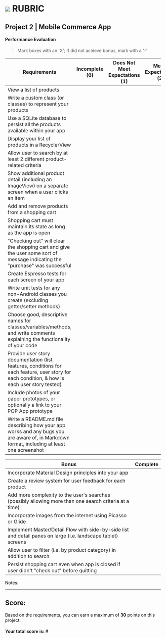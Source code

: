 # ![](https://ga-dash.s3.amazonaws.com/production/assets/logo-9f88ae6c9c3871690e33280fcf557f33.png) RUBRIC
## Project 2 | Mobile Commerce App 	 						

#### Performance Evaluation
> Mark boxes with an 'X'; if did not achieve bonus, mark with a '-'

| Requirements | Incomplete (0) | Does Not Meet Expectations (1) | Meets Expectations (2) |
|---|---|---|---|
| View a list of products | | | |
| Write a custom class (or classes) to represent your products | | | |
| Use a SQLite database to persist all the products available within your app | | | |
| Display your list of products in a RecyclerView | | | |
| Allow user to search by at least 2 different product-related criteria | | | |
| Show additional product detail (including an ImageView) on a separate screen when a user clicks an item | | | |
| Add and remove products from a shopping cart | | | |
| Shopping cart must maintain its state as long as the app is open | | | |
| "Checking out" will clear the shopping cart and give the user some sort of message indicating the "purchase" was successful | | | |
| Create Espresso tests for each screen of your app | | | |
| Write unit tests for any non-Android classes you create (excluding getter/setter methods) | | | |
| Choose good, descriptive names for classes/variables/methods, and write comments explaining the functionality of your code | | | |
| Provide user story documentation (list features, conditions for each feature, user story for each condition, & how is each user story tested) | | | |
| Include photos of your paper prototypes, or optionally a link to your POP App prototype | | | |
| Write a README.md file describing how your app works and any bugs you are aware of, in Markdown format, including at least one screenshot | | | |

| **Bonus** | Complete |
|---|---|
| Incorporate Material Design principles into your app |  |
| Create a review system for user feedback for each product |  |
| Add more complexity to the user's searches (possibly allowing more than one search criteria at a time) |  |
| Incorporate images from the internet using Picasso or Glide |  |
| Implement Master/Detail Flow with side-by-side list and detail panes on large (i.e. landscape tablet) screens |  |
| Allow user to filter (i.e. by product category) in addition to search |  |
| Persist shopping cart even when app is closed if user didn't "check out" before quitting |  |


Notes:

<!-- Example: Your getting the hang of this!  Be sure to practice proper indentation and spacing.  Nice work! -->

---

## Score:
Based on the requirements, you can earn a maximum of  **30**  points on this project.

#### Your total score is: **#**
